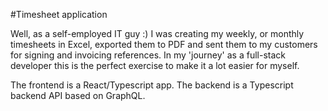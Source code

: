 #Timesheet application

Well, as a self-employed IT guy :) I was creating my weekly, or monthly timesheets in Excel, exported them to PDF and sent them to my customers for signing and invoicing references.
In my 'journey' as a full-stack developer this is the perfect exercise to make it a lot easier for myself.

The frontend is a React/Typescript app.
The backend is a Typescript backend API based on GraphQL.